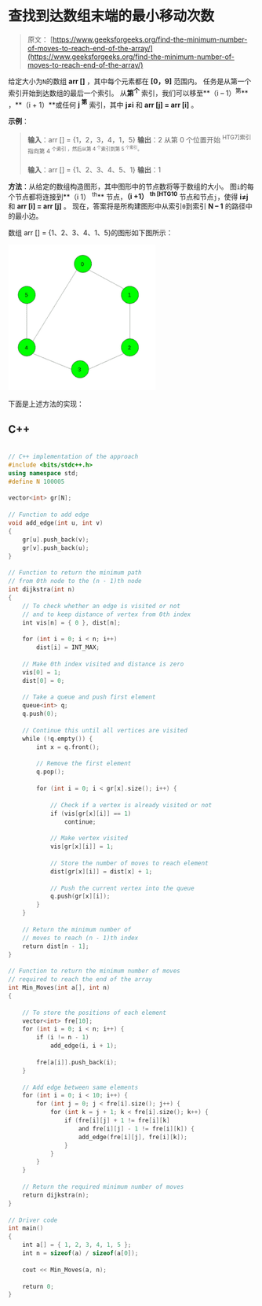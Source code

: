# 查找到达数组末端的最小移动次数

> 原文： [https://www.geeksforgeeks.org/find-the-minimum-number-of-moves-to-reach-end-of-the-array/](https://www.geeksforgeeks.org/find-the-minimum-number-of-moves-to-reach-end-of-the-array/)

给定大小为`N`的数组 **arr []** ，其中每个元素都在 **[0，9]** 范围内。 任务是从第一个索引开始到达数组的最后一个索引。 从**第<sup>个</sup>** 索引，我们可以移至**（i – 1）<sup>第</sup>** ，**（i + 1）**或任何 **j <sup>第</sup>** 索引，其中 **j≠i** 和 **arr [j] = arr [i]** 。

**示例**：

> **输入**：arr [] = {1，2，3，4，1，5}
> **输出**：2
> 从第 0 个位置开始 <sup>HTG7]索引指向第 4 <sup>个索引
> ，然后从第 4 <sup>个</sup>索引到第 5 <sup>个索引</sup>。</sup></sup>
> 
> **输入**：arr [] = {1、2、3、4、5、1}
> **输出**：1

**方法**：从给定的数组构造图形，其中图形中的节点数将等于数组的大小。 图`i`的每个节点都将连接到**（i 1） <sup>th</sup>** 节点，**（i +1） <sup>th [HTG10</sup>** 节点和节点`j`，使得 **i≠j** 和 **arr [i] = arr [j]** 。 现在，答案将是所构建图形中从索引`0`到索引 **N – 1** 的路径中的最小边。

数组 arr [] = {1、2、3、4、1、5}的图形如下图所示：

![](img/c453163a63ad255b45929d9367b68afe.png)

下面是上述方法的实现：

## C++

```cpp

// C++ implementation of the approach 
#include <bits/stdc++.h> 
using namespace std; 
#define N 100005 

vector<int> gr[N]; 

// Function to add edge 
void add_edge(int u, int v) 
{ 
    gr[u].push_back(v); 
    gr[v].push_back(u); 
} 

// Function to return the minimum path 
// from 0th node to the (n - 1)th node 
int dijkstra(int n) 
{ 
    // To check whether an edge is visited or not 
    // and to keep distance of vertex from 0th index 
    int vis[n] = { 0 }, dist[n]; 

    for (int i = 0; i < n; i++) 
        dist[i] = INT_MAX; 

    // Make 0th index visited and distance is zero 
    vis[0] = 1; 
    dist[0] = 0; 

    // Take a queue and push first element 
    queue<int> q; 
    q.push(0); 

    // Continue this until all vertices are visited 
    while (!q.empty()) { 
        int x = q.front(); 

        // Remove the first element 
        q.pop(); 

        for (int i = 0; i < gr[x].size(); i++) { 

            // Check if a vertex is already visited or not 
            if (vis[gr[x][i]] == 1) 
                continue; 

            // Make vertex visited 
            vis[gr[x][i]] = 1; 

            // Store the number of moves to reach element 
            dist[gr[x][i]] = dist[x] + 1; 

            // Push the current vertex into the queue 
            q.push(gr[x][i]); 
        } 
    } 

    // Return the minimum number of 
    // moves to reach (n - 1)th index 
    return dist[n - 1]; 
} 

// Function to return the minimum number of moves 
// required to reach the end of the array 
int Min_Moves(int a[], int n) 
{ 

    // To store the positions of each element 
    vector<int> fre[10]; 
    for (int i = 0; i < n; i++) { 
        if (i != n - 1) 
            add_edge(i, i + 1); 

        fre[a[i]].push_back(i); 
    } 

    // Add edge between same elements 
    for (int i = 0; i < 10; i++) { 
        for (int j = 0; j < fre[i].size(); j++) { 
            for (int k = j + 1; k < fre[i].size(); k++) { 
                if (fre[i][j] + 1 != fre[i][k] 
                    and fre[i][j] - 1 != fre[i][k]) { 
                    add_edge(fre[i][j], fre[i][k]); 
                } 
            } 
        } 
    } 

    // Return the required minimum number of moves 
    return dijkstra(n); 
} 

// Driver code 
int main() 
{ 
    int a[] = { 1, 2, 3, 4, 1, 5 }; 
    int n = sizeof(a) / sizeof(a[0]); 

    cout << Min_Moves(a, n); 

    return 0; 
} 

```
